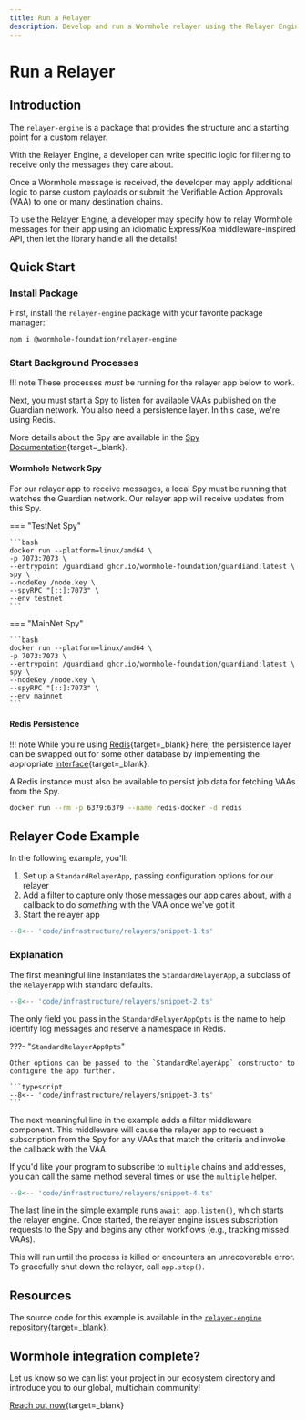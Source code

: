 ```yaml
---
title: Run a Relayer
description: Develop and run a Wormhole relayer using the Relayer Engine. Guide to setup, message filtering, and processing across chains with the Wormhole network.
---
```


# Run a Relayer

## Introduction

The `relayer-engine` is a package that provides the structure and a starting point for a custom relayer.

With the Relayer Engine, a developer can write specific logic for filtering to receive only the messages they care about.

Once a Wormhole message is received, the developer may apply additional logic to parse custom payloads or submit the Verifiable Action Approvals (VAA) to one or many destination chains.

To use the Relayer Engine, a developer may specify how to relay Wormhole messages for their app using an idiomatic Express/Koa middleware-inspired API, then let the library handle all the details!

## Quick Start

### Install Package

First, install the `relayer-engine` package with your favorite package manager:

```bash
npm i @wormhole-foundation/relayer-engine
```

### Start Background Processes

!!! note
    These processes _must_ be running for the relayer app below to work.

Next, you must start a Spy to listen for available VAAs published on the Guardian network. You also need a persistence layer. In this case, we're using Redis.

More details about the Spy are available in the [Spy Documentation](/learn/infrastructure/spy){target=\_blank}.

#### Wormhole Network Spy

For our relayer app to receive messages, a local Spy must be running that watches the Guardian network. Our relayer app will receive updates from this Spy.

=== "TestNet Spy"

    ```bash
    docker run --platform=linux/amd64 \
    -p 7073:7073 \
    --entrypoint /guardiand ghcr.io/wormhole-foundation/guardiand:latest \
    spy \
    --nodeKey /node.key \
    --spyRPC "[::]:7073" \
    --env testnet   
    ```

=== "MainNet Spy"

    ```bash
    docker run --platform=linux/amd64 \
    -p 7073:7073 \
    --entrypoint /guardiand ghcr.io/wormhole-foundation/guardiand:latest \
    spy \
    --nodeKey /node.key \
    --spyRPC "[::]:7073" \
    --env mainnet
    ```

#### Redis Persistence

!!! note
    While you're using [Redis](https://redis.io/docs/latest/develop/get-started/){target=\_blank} here, the persistence layer can be swapped out for some other database by implementing the appropriate [interface](https://github.com/wormhole-foundation/relayer-engine/blob/main/relayer/storage/redis-storage.ts){target=\_blank}.

A Redis instance must also be available to persist job data for fetching VAAs from the Spy.

```bash
docker run --rm -p 6379:6379 --name redis-docker -d redis
```

## Relayer Code Example

In the following example, you'll:

1. Set up a `StandardRelayerApp`, passing configuration options for our relayer
2. Add a filter to capture only those messages our app cares about, with a callback to do _something_ with the VAA once we've got it
3. Start the relayer app

```typescript
--8<-- 'code/infrastructure/relayers/snippet-1.ts'
```

### Explanation

The first meaningful line instantiates the `StandardRelayerApp`, a subclass of the `RelayerApp` with standard defaults.

```typescript
--8<-- 'code/infrastructure/relayers/snippet-2.ts'
```

The only field you pass in the `StandardRelayerAppOpts` is the name to help identify log messages and reserve a namespace in Redis.

???- "`StandardRelayerAppOpts`"

    Other options can be passed to the `StandardRelayerApp` constructor to configure the app further.

    ```typescript
    --8<-- 'code/infrastructure/relayers/snippet-3.ts'
    ```

The next meaningful line in the example adds a filter middleware component. This middleware will cause the relayer app to request a subscription from the Spy for any VAAs that match the criteria and invoke the callback with the VAA.

If you'd like your program to subscribe to `multiple` chains and addresses, you can call the same method several times or use the `multiple` helper.

```typescript
--8<-- 'code/infrastructure/relayers/snippet-4.ts'
```

The last line in the simple example runs `await app.listen()`, which starts the relayer engine. Once started, the relayer engine issues subscription requests to the Spy and begins any other workflows (e.g., tracking missed VAAs).

This will run until the process is killed or encounters an unrecoverable error. To gracefully shut down the relayer, call `app.stop()`.

## Resources

The source code for this example is available in the [`relayer-engine` repository](https://github.com/wormhole-foundation/relayer-engine/blob/main/examples/simple/src/app.ts){target=\_blank}.

## Wormhole integration complete?

Let us know so we can list your project in our ecosystem directory and introduce you to our global, multichain community!

[Reach out now](https://forms.clickup.com/45049775/f/1aytxf-10244/JKYWRUQ70AUI99F32Q){target=\_blank}